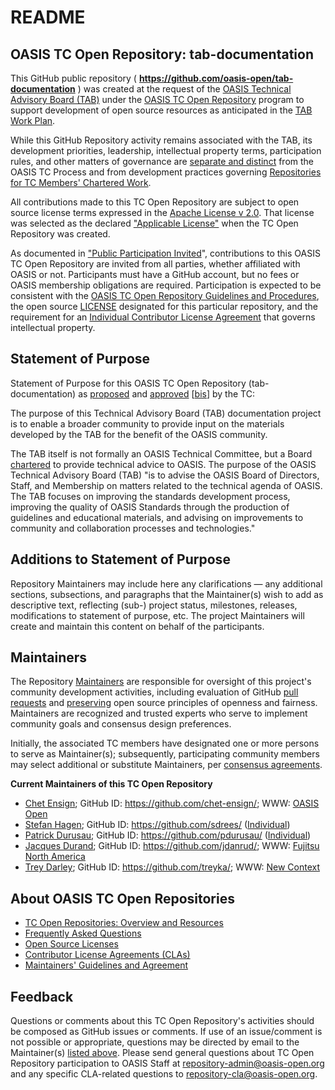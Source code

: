 <div>
<h1>README</h1>

<div>
<h2><a id="readme-general">OASIS TC Open Repository: tab-documentation</a></h2>

<p>This GitHub public repository ( <b><a href="https://github.com/oasis-open/tab-documentation">https://github.com/oasis-open/tab-documentation</a></b> ) was created at the request of the <a href="https://www.oasis-open.org/committees/tab/">OASIS Technical Advisory Board (TAB)</a> under the <a href="https://www.oasis-open.org/resources/open-repositories/">OASIS TC Open Repository</a> program to support development of open source resources as anticipated in the <!--<a href="https://www.oasis-open.org/committees/tab/#TAB-Work-Plan">--><a href="https://www.oasis-open.org/committees/tc_home.php?wg_abbrev=tab#TAB-Work-Plan">TAB Work Plan</a>.</p>

<p>While this GitHub Repository activity remains associated with the TAB, its development priorities, leadership, intellectual property terms, participation rules, and other matters of governance are <a href="https://github.com/oasis-open/tab-documentation/blob/master/CONTRIBUTING.md#governance-distinct-from-oasis-tc-process">separate and distinct</a> from the OASIS TC Process and from development practices governing <a href="https://www.oasis-open.org/resources/tcadmin/github-repositories-for-oasis-tc-members-chartered-work">Repositories for TC Members' Chartered Work</a>.</p>

<p>All contributions made to this TC Open Repository are subject to open source license terms expressed in the <a href="https://www.oasis-open.org/sites/www.oasis-open.org/files/Apache-LICENSE-2.0.txt">Apache License v 2.0</a>.  That license was selected as the declared <a href="https://www.oasis-open.org/resources/open-repositories/licenses">"Applicable License"</a> when the TC Open Repository was created.</p>

<p>As documented in <a href="https://github.com/oasis-open/tab-documentation/blob/master/CONTRIBUTING.md#public-participation-invited">"Public Participation Invited</a>", contributions to this OASIS TC Open Repository are invited from all parties, whether affiliated with OASIS or not.  Participants must have a GitHub account, but no fees or OASIS membership obligations are required.  Participation is expected to be consistent with the <a href="https://www.oasis-open.org/policies-guidelines/open-repositories">OASIS TC Open Repository Guidelines and Procedures</a>, the open source <a href="https://github.com/oasis-open/tab-documentation/blob/master/LICENSE">LICENSE</a> designated for this particular repository, and the requirement for an <a href="https://www.oasis-open.org/resources/open-repositories/cla/individual-cla">Individual Contributor License Agreement</a> that governs intellectual property.</p>

</div>

<div>
<h2><a id="purposeStatement">Statement of Purpose</a></h2>

<p>Statement of Purpose for this OASIS TC Open Repository (tab-documentation) as <a href="https://wiki.oasis-open.org/tab/20180321">proposed</a> and <a href="https://lists.oasis-open.org/archives/tab-askthetab/201804/msg00003.html">approved</a> [<a href="https://issues.oasis-open.org/browse/TCADMIN-2868">bis</a>] by the TC:</p>

<p>The purpose of this Technical Advisory Board (TAB) documentation project is to enable a broader community to provide input on the materials developed by the TAB for the benefit of the OASIS community.</p>

<p>The TAB itself is not formally an OASIS Technical Committee, but a Board <a href="https://www.oasis-open.org/committees/tab/charter.php">chartered</a> to provide technical advice to OASIS.  The purpose of the OASIS Technical Advisory Board (TAB) "is to advise the OASIS Board of Directors, Staff, and Membership on matters related to the technical agenda of OASIS. The TAB focuses on improving the standards development process, improving the quality of OASIS Standards through the production of guidelines and educational materials, and advising on improvements to community and collaboration processes and technologies."</p>

</div>

<div><h2><a id="purposeClarifications">Additions to Statement of Purpose</a></h2>

<p>Repository Maintainers may include here any clarifications &mdash; any additional sections, subsections, and paragraphs that the Maintainer(s) wish to add as descriptive text, reflecting (sub-) project status, milestones, releases, modifications to statement of purpose, etc.  The project Maintainers will create and maintain this content on behalf of the participants.</p>
</div>

<div>
<h2><a id="maintainers">Maintainers</a></h2>

<p>The Repository <a href="https://www.oasis-open.org/resources/open-repositories/maintainers-guide">Maintainers</a> are responsible for oversight of this project's community development activities, including evaluation of GitHub <a href="https://github.com/oasis-open/tab-documentation/blob/master/CONTRIBUTING.md#fork-and-pull-collaboration-model">pull requests</a> and <a href="https://www.oasis-open.org/policies-guidelines/open-repositories#repositoryManagement">preserving</a> open source principles of openness and fairness. Maintainers are recognized and trusted experts who serve to implement community goals and consensus design preferences.</p>

<p>Initially, the associated TC members have designated one or more persons to serve as Maintainer(s); subsequently, participating community members may select additional or substitute Maintainers, per <a href="https://www.oasis-open.org/resources/open-repositories/maintainers-guide#additionalMaintainers">consensus agreements</a>.</p>

<p><b><a id="currentMaintainers">Current Maintainers of this TC Open Repository</a></b></p>

<ul>

<li><a href="mailto:chet.ensign@oasis-open.org">Chet Ensign</a>; GitHub ID: <a href="https://github.com/chet-ensign/">https://github.com/chet-ensign/</a>; WWW: <a href="https://www.oasis-open.org/">OASIS Open</a></li>

<li><a href="mailto:stefan@hagen.link">Stefan Hagen</a>; GitHub ID: <a href="https://github.com/sdrees/">https://github.com/sdrees/</a> (<a href="https://hagen.link/">Individual</a>)</li>

<li><a href="mailto:patrick@durusau.net">Patrick Durusau</a>; GitHub ID: <a href="https://github.com/pdurusau/">https://github.com/pdurusau/</a> (<a href="http://tm.durusau.net/">Individual</a>)</li>

<li><a href="mailto:jdurand@us.fujitsu.com">Jacques Durand</a>; GitHub ID: <a href="https://github.com/jdanrud/">https://github.com/jdanrud/</a>; WWW: <a href="http://www.fujitsu.com/us/">Fujitsu North America</a></li>

<li><a href="mailto:trey@newcontext.com">Trey Darley</a>; GitHub ID: <a href="https://github.com/treyka/">https://github.com/treyka/</a>; WWW: <a href="https://www.newcontext.com/">New Context</a></li>

<!-- 
<li><a href="mailto:malhotrasahib@gmail.com">Ashok Malhotra</a>; GitHub ID: <a href="https://github.com/xxxx/">https://github.com/xxxx/</a> (Individual)</li>

<li><a href="mailto:gback@mitre.org">Paul Knight</a>; GitHub ID: <a href="https://github.com/paul-knight/">https://github.com/paul-knight/</a>; WWW: <a href="https://www.oasis-open.org/">OASIS Open</a></li>
-->
</ul>


</div>

<div><h2><a id="aboutOpenRepos">About OASIS TC Open Repositories</a></h2>

<p><ul>
<li><a href="https://www.oasis-open.org/resources/open-repositories/">TC Open Repositories: Overview and Resources</a></li>
<li><a href="https://www.oasis-open.org/resources/open-repositories/faq">Frequently Asked Questions</a></li>
<li><a href="https://www.oasis-open.org/resources/open-repositories/licenses">Open Source Licenses</a></li>
<li><a href="https://www.oasis-open.org/resources/open-repositories/cla">Contributor License Agreements (CLAs)</a></li>
<li><a href="https://www.oasis-open.org/resources/open-repositories/maintainers-guide">Maintainers' Guidelines and Agreement</a></li>
</ul></p>

</div>

<div><h2><a id="feedback">Feedback</a></h2>

<p>Questions or comments about this TC Open Repository's activities should be composed as GitHub issues or comments. If use of an issue/comment is not possible or appropriate, questions may be directed by email to the Maintainer(s) <a href="#currentMaintainers">listed above</a>.  Please send general questions about TC Open Repository participation to OASIS Staff at <a href="mailto:repository-admin@oasis-open.org">repository-admin@oasis-open.org</a> and any specific CLA-related questions to <a href="mailto:repository-cla@oasis-open.org">repository-cla@oasis-open.org</a>.</p>

</div></div>
